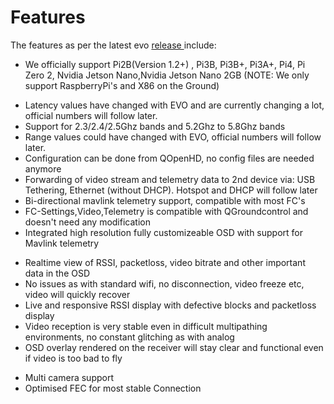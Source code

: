 # Features

The features as per the latest evo [release ](https://github.com/OpenHD/Open.HD/releases)include:

* We officially support Pi2B(Version 1.2+) , Pi3B, Pi3B+, Pi3A+, Pi4, Pi Zero 2, Nvidia Jetson Nano,Nvidia Jetson Nano 2GB  \(NOTE: We only support RaspberryPi's and X86 on the Ground\)
<!-- * Maximum possible resolutions \(depending on cam used\): 1280x720p 60fps 1296x972p 42fps 1640x922p 40fps 1920x1080p 30fps
* Maximum possible video bitrate about 12Mbit -->
* Latency values have changed with EVO and are currently changing a lot, official numbers will follow later.
* Support for 2.3/2.4/2.5Ghz bands and 5.2Ghz to 5.8Ghz bands
* Range values could have changed with EVO, official numbers will follow later.
* Configuration can be done from QOpenHD, no config files are needed anymore
* Forwarding of video stream and telemetry data to 2nd device via: USB Tethering, Ethernet (without DHCP). Hotspot and DHCP will follow later
* Bi-directional mavlink telemetry support, compatible with most FC's
* FC-Settings,Video,Telemetry is compatible with QGroundcontrol and doesn't need any modification
* Integrated high resolution fully customizeable OSD with support for Mavlink telemetry
<!-- * Ground and Air-Recording  -->
* Realtime view of RSSI, packetloss, video bitrate and other important data in the OSD
* No issues as with standard wifi, no disconnection, video freeze etc, video will quickly recover
* Live and responsive RSSI display with defective blocks and packetloss display
* Video reception is very stable even in difficult multipathing environments, no constant glitching as with analog
* OSD overlay rendered on the receiver will stay clear and functional even if video is too bad to fly
<!-- * Low-latency/high update-rate RC over wifibroadcast via USB-Joystick -->
* Multi camera support
* Optimised FEC for most stable Connection


